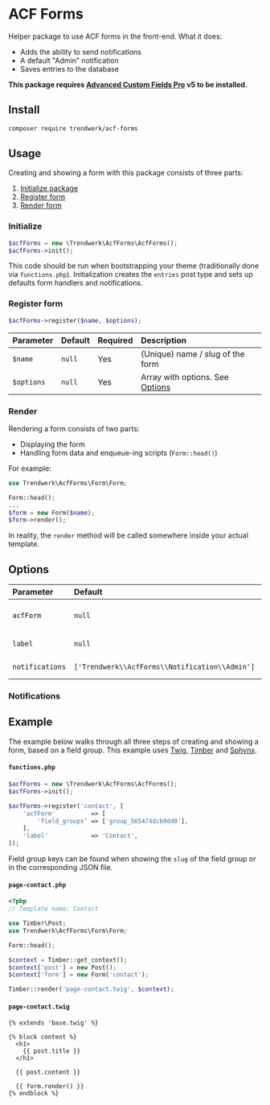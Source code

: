 # ACF Forms
Helper package to use ACF forms in the front-end. What it does:

- Adds the ability to send notifications
- A default "Admin" notification
- Saves entries to the database

**This package requires [Advanced Custom Fields Pro](https://www.advancedcustomfields.com/pro/) v5 to be installed.**

## Install
```sh
composer require trendwerk/acf-forms
```

## Usage
Creating and showing a form with this package consists of three parts:

1. [Initialize package](#initialize)
2. [Register form](#register-form)
3. [Render form](#render)

### Initialize
```php
$acfForms = new \Trendwerk\AcfForms\AcfForms();
$acfForms->init();
```

This code should be run when bootstrapping your theme (traditionally done via `functions.php`). Initialization creates the `entries` post type and sets up defaults form handlers and notifications.

### Register form
```php
$acfForms->register($name, $options);
```

| Parameter | Default | Required | Description |
| :--- | :--- | :--- | :--- |
| `$name` | `null` | Yes | (Unique) name / slug of the form
| `$options` | `null` | Yes | Array with options. See [Options](#options)


### Render
Rendering a form consists of two parts:

- Displaying the form
- Handling form data and enqueue-ing scripts (`Form::head()`)

For example:

```php
use Trendwerk\AcfForms\Form\Form;

Form::head();
...
$form = new Form($name);
$form->render();
```

In reality, the `render` method will be called somewhere inside your actual template.

## Options

| Parameter | Default | Required | Description |
| :--- | :--- | :--- | :--- |
| `acfForm` | `null` | Yes | Options passed to the `acf_form`(https://www.advancedcustomfields.com/resources/acf_form/) function. **`field_groups` is a required property.**
| `label` | `null` | No | Label used in the e-mail subject and entry title. If left empty, the unique form name will be used
| `notifications` | `['Trendwerk\\AcfForms\\Notification\\Admin']` | No | Notifications that are sent via e-mail after form submission. See [Notifications](#notifications)

### Notifications


## Example
The example below walks through all three steps of creating and showing a form, based on a field group. This example uses [Twig](https://github.com/twigphp/Twig), [Timber](https://github.com/timber/timber) and [Sphynx](https://github.com/trendwerk/sphynx).

#### `functions.php`
```php
$acfForms = new \Trendwerk\AcfForms\AcfForms();
$acfForms->init();

$acfForms->register('contact', [
    'acfForm'          => [
        'field_groups' => ['group_565474dcb9dd0'],
    ],
    'label'            => 'Contact',
]);
```

Field group keys can be found when showing the `slug` of the field group or in the corresponding JSON file.

#### `page-contact.php`
```php
<?php
// Template name: Contact

use Timber\Post;
use Trendwerk\AcfForms\Form\Form;

Form::head();

$context = Timber::get_context();
$context['post'] = new Post();
$context['form'] = new Form('contact');

Timber::render('page-contact.twig', $context);

```

#### `page-contact.twig`
```twig
{% extends 'base.twig' %}

{% block content %}
  <h1>
    {{ post.title }}
  </h1>

  {{ post.content }}

  {{ form.render() }}
{% endblock %}
```
